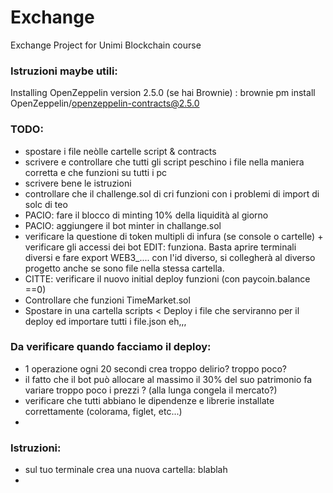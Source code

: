 # Exchange
Exchange Project for Unimi Blockchain course

### Istruzioni maybe utili:
Installing OpenZeppelin version 2.5.0 (se hai Brownie) : brownie pm install OpenZeppelin/openzeppelin-contracts@2.5.0

### TODO:

- spostare i file neòlle cartelle script & contracts
- scrivere e controllare che tutti gli script peschino i file nella maniera corretta e che funzioni su tutti i pc
- scrivere bene le istruzioni
- controllare che il challenge.sol di cri funzioni con i problemi di import di solc di teo
- PACIO: fare il blocco di minting 10% della liquidità al giorno 
- PACIO: aggiungere il bot minter in challange.sol
- verificare la questione di token multipli di infura (se console o cartelle) + verificare gli accessi dei bot EDIT: funziona. Basta aprire terminali diversi e fare export WEB3_.... con l'id diverso, si collegherà al diverso progetto anche se sono file nella stessa cartella.
- CITTE: verificare il nuovo initial deploy funzioni (con paycoin.balance ==0)
- Controllare che funzioni TimeMarket.sol
- Spostare in una cartella scripts < Deploy i file che serviranno per il deploy ed importare tutti i file.json eh,,,
                                        
                                          
### Da verificare quando facciamo il deploy:
                                          
- 1 operazione ogni 20 secondi crea troppo delirio? troppo poco?
- il fatto che il bot può allocare al massimo il 30% del suo patrimonio fa variare troppo poco i prezzi ? (alla lunga congela il mercato?)
- verificare che tutti abbiano le dipendenze e librerie installate correttamente (colorama, figlet, etc...)
- 
            
                                          

### Istruzioni:

- sul tuo terminale crea una nuova cartella: blablah
- 

